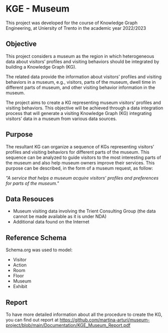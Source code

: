 # KGE - Museum
This project was developed for the course of Knowledge Graph Engineering, at Uniersity of Trento in the academic year 2022/2023

## Objective

This project considers a museum as the region in which heterogeneous data about visitors’ profiles and visiting behaviors should be integrated by building a Knowledge Graph (KG).

The related data provide the information about visitors’ profiles and visiting behaviors in a museum, e.g., visitors, parts of the museum, dwell time in different parts of museum, and other visiting behavior information in the museum.

The project aims to create a KG representing museum visitors’ profiles and visiting behaviors. This objective will be achieved through a data integration process that will generate a visiting Knowledge Graph (KG) integrating visitors’ data in a museum from various data sources.

## Purpose 

The resultant KG can organize a sequence of KGs representing visitors’ profiles and visiting behaviors for different parts of the museum. This sequence can be analyzed to guide visitors to the most interesting parts of the museum and also help museum owners improve their services. This purpose can be described, in the form of a museum request, as follow:

*"A service that helps a museum acquire visitors’ profiles and preferences for parts of the museum."* 

## Data Resouces

- Museum visiting data involving the Trient Consulting Group (the data cannot be made available as it is under NDA)
- Additional data found on the Internet

## Reference Schema

Schema.org was used to model:
- Visitor
- Action
- Room
- Floor
- Museum
- Exhibit

## Report 

To have more detailed information about all the procedure to create the KG, you can find out report at https://github.com/martina-arturi/museum-project/blob/main/Documentation/KGE_Museum_Report.pdf
